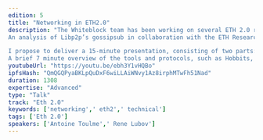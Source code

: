 ```yaml
---
edition: 5
title: "Networking in ETH2.0"
description: "The Whiteblock team has been working on several ETH 2.0 related projects over the past year. These projects include:
An analysis of Libp2p’s gossipsub in collaboration with the ETH Research team, The development of protocol-specific tooling and utilities, constituting the basis of the ETH2.0 test runner (developed in collaboration with Moloch DAO and provided to the community as open source software), as well as Contributing to the specification for the currently implemented wire protocol. 

I propose to deliver a 15-minute presentation, consisting of two parts: 
A brief 7 minute overview of the tools and protocols, such as Hobbits, a lightweight wire protocol designed to allow Eth2.0 clients to exchange information, developed to accelerate the testing of Eth 2.0 client; and an 8 minute summary of Whiteblock’s most recent analyses on Eth2.0 networking protocols such as libp2p."
youtubeUrl: "https://youtu.be/ebh3Y1vHQBo"
ipfsHash: "QmQGQPyaBKLpQuDxF6wiLLAiWNvy1Az8irphMTwFh51Nad"
duration: 1308
expertise: "Advanced"
type: "Talk"
track: "Eth 2.0"
keywords: ['networking',' eth2',' technical']
tags: ['Eth 2.0']
speakers: ['Antoine Toulme',' Rene Lubov']
---
```


